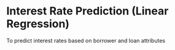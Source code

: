 # Interest Rate Prediction (Linear Regression)
To predict interest rates  based on borrower and loan attributes

